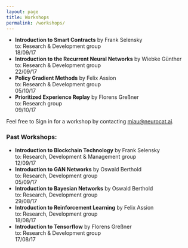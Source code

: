 ```yaml
---
layout: page
title: Workshops
permalink: /workshops/
---
```


- **Introduction to Smart Contracts** by Frank Selensky  
to: Research & Development group  
18/09/17
- **Introduction to the Recurrent Neural Networks** by Wiebke Günther  
to: Research & Development group  
22/09/17
- **Policy Gradient Methods** by Felix Assion  
to: Research & Development group  
05/10/17
- **Prioritized Experience Replay** by Florens Greßner  
to: Research group  
09/10/17


Feel free to Sign in for a workshop by contacting [miau@neurocat.ai](mailto:miau@neurocat.ai).

### Past Workshops:

- **Introduction to Blockchain Technology** by Frank Selensky  
to: Research, Development & Management group  
12/09/17
- **Introduction to GAN Networks** by Oswald Berthold  
to: Research, Development group  
05/09/17
- **Introduction to Bayesian Networks** by Oswald Berthold  
to: Research, Development group  
29/08/17
- **Introduction to Reinforcement Learning** by Felix Assion  
to: Research, Development group  
18/08/17
- **Introduction to Tensorflow** by Florens Greßner  
to: Research & Development group  
17/08/17
